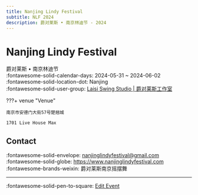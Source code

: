 ```yaml
---
title: Nanjing Lindy Festival
subtitle: NLF 2024
description: 爵对莱斯 • 南京林迪节 - 2024
---
```


# Nanjing Lindy Festival 

爵对莱斯 • 南京林迪节  
:fontawesome-solid-calendar-days: 2024-05-31 ~ 2024-06-02  
:fontawesome-solid-location-dot: Nanjing  
:fontawesome-solid-user-group: [Laisi Swing Studio | 爵对莱斯工作室](https://swing.kids/zh_CN/laisi-swing-studio)  


???+ venue "Venue"

    南京市安德门大街57号楚翘城  
      
    1701 Live House Max  

## Contact

:fontawesome-solid-envelope: <nanjinglindyfestival@gmail.com>  
:fontawesome-solid-globe: <https://www.nanjinglindyfestival.com>  
:fontawesome-brands-weixin: 爵对莱斯南京摇摆舞  

---

:fontawesome-solid-pen-to-square: [Edit Event](https://github.com/swingdance/events/issues/new?assignees=&labels=update+event&projects=&template=03-update_entity.yml&title=Update%20Event%3A%202024%2Fzh_CN%20%E2%80%A2%20Nanjing%20Lindy%20Festival&region=zh_CN&year=2024&id=nanjing-lindy-festival-2024&name=Nanjing%20Lindy%20Festival&org_id=laisi-swing-studio)
